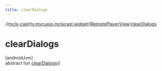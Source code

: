 ```yaml
---
title: clearDialogs
---
```

//[mcls-cast](../../../index.html)/[tv.mycujoo.mclscast.widget](../index.html)/[IRemotePlayerView](index.html)/[clearDialogs](clear-dialogs.html)



# clearDialogs



[androidJvm]\
abstract fun [clearDialogs](clear-dialogs.html)()




